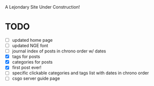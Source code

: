 A Lejondary Site Under Construction!

# **TODO**
- [ ] updated home page
- [ ] updated NGE font
- [ ] journal index of posts in chrono order w/ dates
- [x] tags for posts
- [x] categories for posts
- [x] first post ever! 
- [ ] specific clickable categories and tags list with dates in chrono order
- [ ] csgo server guide page
